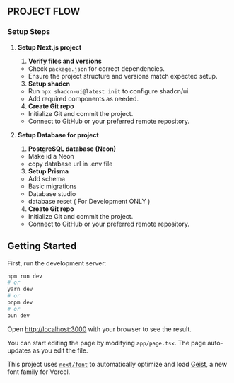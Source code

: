 ## PROJECT FLOW

### Setup Steps

1. **Setup Next.js project**
   1. **Verify files and versions**
   - Check `package.json` for correct dependencies.
   - Ensure the project structure and versions match expected setup.

    3. **Setup shadcn**
   - Run `npx shadcn-ui@latest init` to configure shadcn/ui.
   - Add required components as needed.

    4. **Create Git repo**
   - Initialize Git and commit the project.
   - Connect to GitHub or your preferred remote repository.

2. **Setup Database for project**
   1. **PostgreSQL database (Neon)**
   - Make id a Neon
   - copy database url in .env file

    3. **Setup Prisma**
   - Add schema
   - Basic migrations
   - Database studio
   - database reset ( For Development ONLY )

    4. **Create Git repo**
   - Initialize Git and commit the project.
   - Connect to GitHub or your preferred remote repository.


## Getting Started

First, run the development server:

```bash
npm run dev
# or
yarn dev
# or
pnpm dev
# or
bun dev
```

Open [http://localhost:3000](http://localhost:3000) with your browser to see the result.

You can start editing the page by modifying `app/page.tsx`. The page auto-updates as you edit the file.

This project uses [`next/font`](https://nextjs.org/docs/app/building-your-application/optimizing/fonts) to automatically optimize and load [Geist](https://vercel.com/font), a new font family for Vercel.


